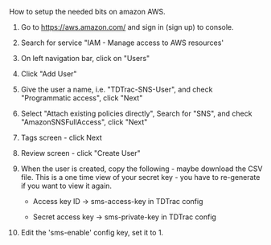How to setup the needed bits on amazon AWS.

1. Go to https://aws.amazon.com/ and sign in (sign up) to console.

2. Search for service "IAM - Manage access to AWS resources'

3. On left navigation bar, click on "Users"

4. Click "Add User"

5. Give the user a name, i.e. "TDTrac-SNS-User", and check "Programmatic access", click "Next"

6. Select "Attach existing policies directly", Search for "SNS", and check "AmazonSNSFullAccess", click "Next"

7. Tags screen - click Next

8. Review screen - click "Create User"

9. When the user is created, copy the following - maybe download the CSV file.  This is a one time view of your secret key - you have to re-generate if you want to view it again.

    * Access key ID -> sms-access-key in TDTrac config

    * Secret access key -> sms-private-key in TDTrac config

10. Edit the 'sms-enable' config key, set it to 1.